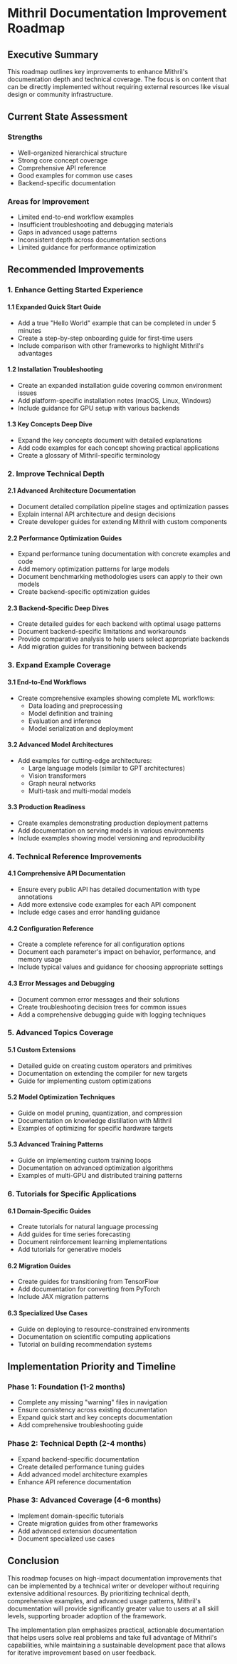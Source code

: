 # Mithril Documentation Improvement Roadmap

## Executive Summary

This roadmap outlines key improvements to enhance Mithril's documentation depth and technical coverage. The focus is on content that can be directly implemented without requiring external resources like visual design or community infrastructure.

## Current State Assessment

### Strengths

- Well-organized hierarchical structure
- Strong core concept coverage
- Comprehensive API reference
- Good examples for common use cases
- Backend-specific documentation

### Areas for Improvement

- Limited end-to-end workflow examples
- Insufficient troubleshooting and debugging materials
- Gaps in advanced usage patterns
- Inconsistent depth across documentation sections
- Limited guidance for performance optimization

## Recommended Improvements

### 1. Enhance Getting Started Experience

#### 1.1 Expanded Quick Start Guide
- Add a true "Hello World" example that can be completed in under 5 minutes
- Create a step-by-step onboarding guide for first-time users
- Include comparison with other frameworks to highlight Mithril's advantages

#### 1.2 Installation Troubleshooting
- Create an expanded installation guide covering common environment issues
- Add platform-specific installation notes (macOS, Linux, Windows)
- Include guidance for GPU setup with various backends

#### 1.3 Key Concepts Deep Dive
- Expand the key concepts document with detailed explanations
- Add code examples for each concept showing practical applications
- Create a glossary of Mithril-specific terminology

### 2. Improve Technical Depth

#### 2.1 Advanced Architecture Documentation
- Document detailed compilation pipeline stages and optimization passes
- Explain internal API architecture and design decisions
- Create developer guides for extending Mithril with custom components

#### 2.2 Performance Optimization Guides
- Expand performance tuning documentation with concrete examples and code
- Add memory optimization patterns for large models
- Document benchmarking methodologies users can apply to their own models
- Create backend-specific optimization guides

#### 2.3 Backend-Specific Deep Dives
- Create detailed guides for each backend with optimal usage patterns
- Document backend-specific limitations and workarounds
- Provide comparative analysis to help users select appropriate backends
- Add migration guides for transitioning between backends

### 3. Expand Example Coverage

#### 3.1 End-to-End Workflows
- Create comprehensive examples showing complete ML workflows:
  - Data loading and preprocessing
  - Model definition and training
  - Evaluation and inference
  - Model serialization and deployment

#### 3.2 Advanced Model Architectures
- Add examples for cutting-edge architectures:
  - Large language models (similar to GPT architectures)
  - Vision transformers
  - Graph neural networks
  - Multi-task and multi-modal models

#### 3.3 Production Readiness
- Create examples demonstrating production deployment patterns
- Add documentation on serving models in various environments
- Include examples showing model versioning and reproducibility

### 4. Technical Reference Improvements

#### 4.1 Comprehensive API Documentation
- Ensure every public API has detailed documentation with type annotations
- Add more extensive code examples for each API component
- Include edge cases and error handling guidance

#### 4.2 Configuration Reference
- Create a complete reference for all configuration options
- Document each parameter's impact on behavior, performance, and memory usage
- Include typical values and guidance for choosing appropriate settings

#### 4.3 Error Messages and Debugging
- Document common error messages and their solutions
- Create troubleshooting decision trees for common issues
- Add a comprehensive debugging guide with logging techniques

### 5. Advanced Topics Coverage

#### 5.1 Custom Extensions
- Detailed guide on creating custom operators and primitives
- Documentation on extending the compiler for new targets
- Guide for implementing custom optimizations

#### 5.2 Model Optimization Techniques
- Guide on model pruning, quantization, and compression
- Documentation on knowledge distillation with Mithril
- Examples of optimizing for specific hardware targets

#### 5.3 Advanced Training Patterns
- Guide on implementing custom training loops
- Documentation on advanced optimization algorithms
- Examples of multi-GPU and distributed training patterns

### 6. Tutorials for Specific Applications

#### 6.1 Domain-Specific Guides
- Create tutorials for natural language processing
- Add guides for time series forecasting
- Document reinforcement learning implementations
- Add tutorials for generative models

#### 6.2 Migration Guides
- Create guides for transitioning from TensorFlow
- Add documentation for converting from PyTorch
- Include JAX migration patterns

#### 6.3 Specialized Use Cases
- Guide on deploying to resource-constrained environments
- Documentation on scientific computing applications
- Tutorial on building recommendation systems

## Implementation Priority and Timeline

### Phase 1: Foundation (1-2 months)
- Complete any missing "warning" files in navigation
- Ensure consistency across existing documentation
- Expand quick start and key concepts documentation
- Add comprehensive troubleshooting guide

### Phase 2: Technical Depth (2-4 months)
- Expand backend-specific documentation
- Create detailed performance tuning guides
- Add advanced model architecture examples
- Enhance API reference documentation

### Phase 3: Advanced Coverage (4-6 months)
- Implement domain-specific tutorials
- Create migration guides from other frameworks
- Add advanced extension documentation
- Document specialized use cases

## Conclusion

This roadmap focuses on high-impact documentation improvements that can be implemented by a technical writer or developer without requiring extensive additional resources. By prioritizing technical depth, comprehensive examples, and advanced usage patterns, Mithril's documentation will provide significantly greater value to users at all skill levels, supporting broader adoption of the framework.

The implementation plan emphasizes practical, actionable documentation that helps users solve real problems and take full advantage of Mithril's capabilities, while maintaining a sustainable development pace that allows for iterative improvement based on user feedback.